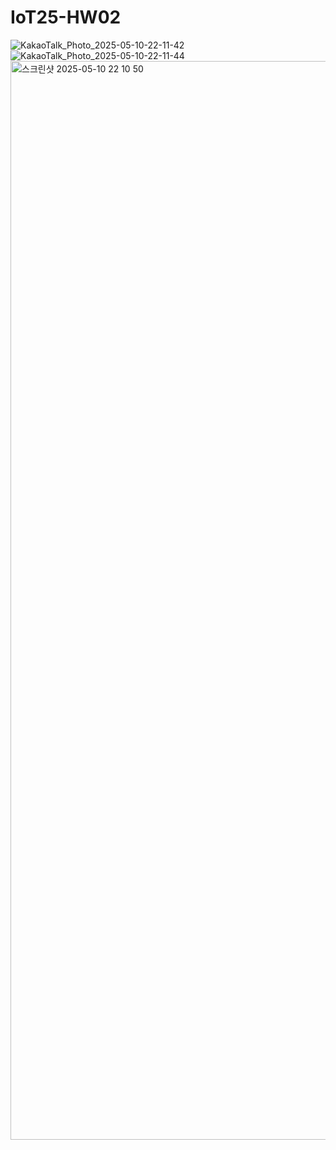 # IoT25-HW02
![KakaoTalk_Photo_2025-05-10-22-11-42](https://github.com/user-attachments/assets/0877d618-1097-4956-947e-42434d7e7a25)
![KakaoTalk_Photo_2025-05-10-22-11-44](https://github.com/user-attachments/assets/a672c8f6-b56c-4111-9d2d-ca15be1a2e45)
<img width="1726" alt="스크린샷 2025-05-10 22 10 50" src="https://github.com/user-attachments/assets/c5aa038e-9e63-49f2-98c8-a8d1f34936bf" />
